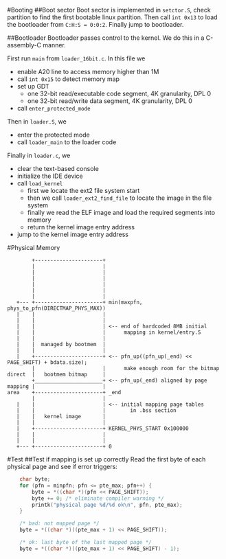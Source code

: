 #Booting
##Boot sector
Boot sector is implemented in `setctor.S`, check partition to find the first bootable linux partition.
Then call `int 0x13` to load the bootloader from `C:H:S = 0:0:2`. Finally
jump to bootloader.

##Bootloader
Bootloader passes control to the kernel. We do this in a C-assembly-C manner.

First run `main` from `loader_16bit.c`. In this file we
* enable A20 line to access memory higher than 1M
* call `int 0x15` to detect memory map
* set up GDT
  * one 32-bit read/executable code segment, 4K granularity, DPL 0
  * one 32-bit read/write data segment, 4K granularity, DPL 0
* call `enter_protected_mode`

Then in `loader.S`, we
* enter the protected mode
* call `loader_main` to the loader code

Finally in `loader.c`, we
* clear the text-based console
* initialize the IDE device
* call `load_kernel`
  * first we locate the ext2 file system start
  * then we call `loader_ext2_find_file` to locate the image in the file system
  * finally we read the ELF image and load the required segments into memory
  * return the kernel image entry address
* jump to the kernel image entry address


#Physical Memory

            +----------------------+
            |                      |
            |                      |
            |                      |
            |                      |
            |                      |
            |                      |
       +--- +----------------------+ min(maxpfn, phys_to_pfn(DIRECTMAP_PHYS_MAX))
       |    |                      |
       |    |                      |
       |    |                      | <-- end of hardcoded 8MB initial
	   |    |                      |      mapping in kernel/entry.S
       |    |                      |
       |    |  managed by bootmem  |
       |    |                      |
       |    +----------------------+ <-- pfn_up((pfn_up(_end) << PAGE_SHIFT) + bdata.size);
            |                      |      make enough room for the bitmap
    direct  |   bootmem bitmap     |
            +______________________+ <-- pfn_up(_end) aligned by page
    mapping |                      |
    area    +----------------------+ _end
            |                      |
       |    |                      | <-- initial mapping page tables
       |    |                      |        in .bss section
       |    |   kernel image       |
       |    |                      |
       |    +----------------------+ KERNEL_PHYS_START 0x100000
       |    |                      |
       |    |                      |
       +--- +----------------------+ 0



#Test
##Test if mapping is set up correctly
Read the first byte of each physical page and see if error triggers:

```C
    char byte;
    for (pfn = minpfn; pfn <= pte_max; pfn++) {
        byte = *((char *)(pfn << PAGE_SHIFT));
        byte += 0; /* eliminate compiler warning */
        printk("physical page %d/%d ok\n", pfn, pte_max);
    }

    /* bad: not mapped page */
    byte = *((char *)((pte_max + 1) << PAGE_SHIFT));

    /* ok: last byte of the last mapped page */
    byte = *((char *)((pte_max + 1) << PAGE_SHIFT) - 1);
```
